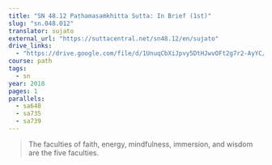 ```yaml
---
title: "SN 48.12 Paṭhamasaṁkhitta Sutta: In Brief (1st)"
slug: "sn.048.012"
translator: sujato
external_url: "https://suttacentral.net/sn48.12/en/sujato"
drive_links: 
  - "https://drive.google.com/file/d/1UnuqCbXiJpvy5DtHJwvOFt2g7r2-AyYC/view?usp=drivesdk"
course: path
tags:
  - sn
year: 2018
pages: 1
parallels:
  - sa648
  - sa735
  - sa739
---
```


> The faculties of faith, energy, mindfulness, immersion, and wisdom are the five faculties.
